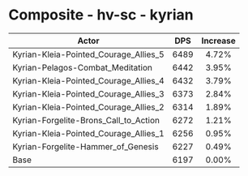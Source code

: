 # Composite - hv-sc - kyrian
| Actor | DPS | Increase |
|---|:---:|:---:|
|Kyrian-Kleia-Pointed_Courage_Allies_5|6489|4.72%|
|Kyrian-Pelagos-Combat_Meditation|6442|3.95%|
|Kyrian-Kleia-Pointed_Courage_Allies_4|6432|3.79%|
|Kyrian-Kleia-Pointed_Courage_Allies_3|6373|2.84%|
|Kyrian-Kleia-Pointed_Courage_Allies_2|6314|1.89%|
|Kyrian-Forgelite-Brons_Call_to_Action|6272|1.21%|
|Kyrian-Kleia-Pointed_Courage_Allies_1|6256|0.95%|
|Kyrian-Forgelite-Hammer_of_Genesis|6227|0.49%|
|Base|6197|0.00%|

